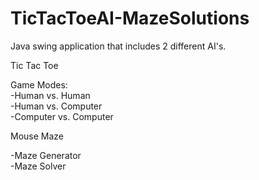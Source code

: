 # TicTacToeAI-MazeSolutions

Java swing application that includes 2 different AI's.

Tic Tac Toe  

Game Modes:  
-Human vs. Human  
-Human vs. Computer  
-Computer vs. Computer  

Mouse Maze  

-Maze Generator  
-Maze Solver  
